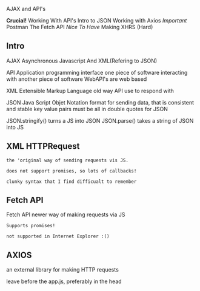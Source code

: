AJAX and API's

**Crucial!**
Working With API's
Intro to JSON
Working with Axios
*Important*
Postman
The Fetch API
*Nice To Have*
Making XHRS (Hard)

## Intro ##
AJAX
Asynchronous Javascript And XML(Refering to JSON)

API 
Application programming interface
one piece of software interacting with another piece of software
WebAPI's are web based

XML
Extensible Markup Language
old way API use to respond with

JSON
Java Script Objet Notation
format for sending data, that is consistent and stable
key value pairs must be all in double quotes for JSON

JSON.stringify() turns a JS into JSON
JSON.parse() takes a string of JSON into JS

## XML HTTPRequest ##
    the 'original way of sending requests vis JS.

    does not support promises, so lots of callbacks!

    clunky syntax that I find difficualt to remember

## Fetch API ##
Fetch API
    newer way of making requests via JS

    Supports promises!

    not supported in Internet Explorer :()

## AXIOS ##
an external library for making HTTP requests

<script src="https://cdn.jsdelivr.net/npm/axios/dist/axios.min.js"></script>
leave before the app.js, preferably in the head
